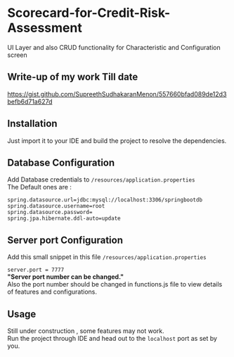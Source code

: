 # Scorecard-for-Credit-Risk-Assessment
UI Layer and also CRUD functionality for Characteristic and Configuration screen

## Write-up of my work Till date
https://gist.github.com/SupreethSudhakaranMenon/557660bfad089de12d3befb6d71a627d

 ## Installation
Just import it to your IDE and build the project to resolve the dependencies. 

## Database Configuration
Add Database credentials to `/resources/application.properties`  
The Default ones are :  

`spring.datasource.url=jdbc:mysql://localhost:3306/springbootdb`    
`spring.datasource.username=root`    
`spring.datasource.password=`    
`spring.jpa.hibernate.ddl-auto=update`    

## Server port Configuration  
Add this small snippet in this file `/resources/application.properties`  

`server.port = 7777`  
**"Server port number can be changed."**  
Also the port number should be changed in functions.js file to view details of features and configurations.

## Usage  
Still under construction , some features may not work.  
Run the project through IDE and head out to the `localhost` port as set by you.



